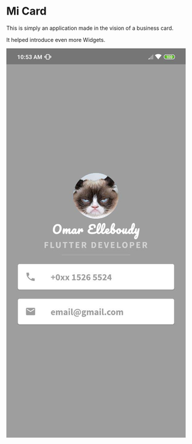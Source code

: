 # Mi Card

This is simply an application made in the vision of a business card.

It helped introduce even more Widgets.


![alt text](https://github.com/omarelleboudy/Flutter/blob/master/mi_card_flutter/img.jpg)
